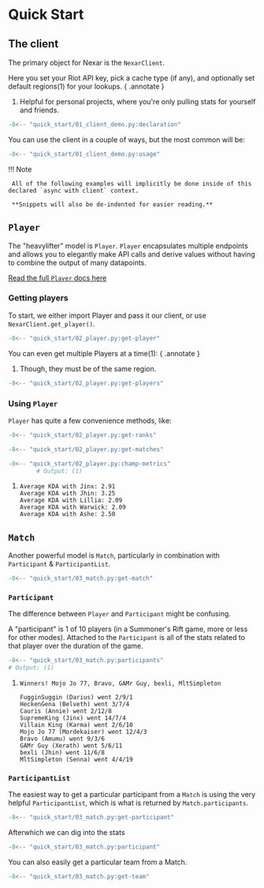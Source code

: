 # Quick Start

## The client

The primary object for Nexar is the `NexarClient`.

Here you set your Riot API key, pick a cache type (if any), and optionally set default regions(1) for your lookups.
{ .annotate }

1. Helpful for personal projects, where you're only pulling stats for yourself and friends.

```py
-8<-- "quick_start/01_client_demo.py:declaration"
```

You can use the client in a couple of ways, but the most common will be:

```py
-8<-- "quick_start/01_client_demo.py:usage"
```

!!! Note

     All of the following examples will implicitly be done inside of this declared `async with client` context.

     **Snippets will also be de-indented for easier reading.**

## `Player`

The "heavylifter" model is `Player`. `Player` encapsulates multiple endpoints and allows you to elegantly make API calls and derive values without having to combine the output of many datapoints.

[Read the full `Player` docs here](reference/models/player.md)

### Getting players

To start, we either import Player and pass it our client, or use `NexarClient.get_player()`.

```py
-8<-- "quick_start/02_player.py:get-player"
```

You can even get multiple Players at a time(1):
{ .annotate }

1. Though, they must be of the same region.

```py
-8<-- "quick_start/02_player.py:get-players"
```

### Using `Player`

`Player` has quite a few convenience methods, like:

```py title="Current ranked standings"
-8<-- "quick_start/02_player.py:get-ranks"
```

```py title="Recent match history"
-8<-- "quick_start/02_player.py:get-matches"
```


```py title="Champion performance"
-8<-- "quick_start/02_player.py:champ-metrics"
        # Output: (1)
```

1.  
    ```
    Average KDA with Jinx: 2.91
    Average KDA with Jhin: 3.25
    Average KDA with Lillia: 2.09
    Average KDA with Warwick: 2.09
    Average KDA with Ashe: 2.50
    ```

## `Match`

Another powerful model is `Match`, particularly in combination with `Participant` & `ParticipantList`.

```py
-8<-- "quick_start/03_match.py:get-match"
```

### `Participant`

The difference between `Player` and `Participant` might be confusing.

A "participant" is 1 of 10 players (in a Summoner's Rift game, more or less for other modes). Attached to the `Participant` is all of the stats related to that player over the duration of the game.

```py
-8<-- "quick_start/03_match.py:participants"
# Output: (1)
```

1.  
    ```
    Winners! Mojo Jo 77, Bravo, GAMr Guy, bexli, MltSimpleton

    FugginSuggin (Darius) went 2/9/1
    HeckenGena (Belveth) went 3/7/4
    Cauris (Annie) went 2/12/8
    SupremeKing (Jinx) went 14/7/4
    Villain King (Karma) went 2/6/10
    Mojo Jo 77 (Mordekaiser) went 12/4/3
    Bravo (Amumu) went 9/3/6
    GAMr Guy (Xerath) went 5/6/11
    bexli (Jhin) went 11/6/8
    MltSimpleton (Senna) went 4/4/19
    ```

### `ParticipantList`

The easiest way to get a particular participant from a `Match` is using the very helpful `ParticipantList`, which is what is returned by `Match.participants`.

```py
-8<-- "quick_start/03_match.py:get-participant"
```

Afterwhich we can dig into the stats

```py
-8<-- "quick_start/03_match.py:participant"
```

You can also easily get a particular team from a Match.

```py
-8<-- "quick_start/03_match.py:get-team"
```
